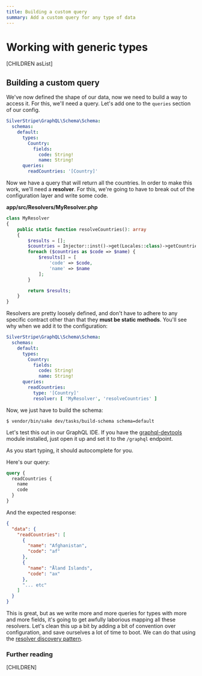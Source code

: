 ```yaml
---
title: Building a custom query
summary: Add a custom query for any type of data
---
```

# Working with generic types

[CHILDREN asList]

## Building a custom query

We've now defined the shape of our data, now we need to build a way to access it. For this,
we'll need a query. Let's add one to the `queries` section of our config.

```yml
SilverStripe\GraphQL\Schema\Schema:
  schemas:
    default:
      types:
        Country:
          fields:
            code: String!
            name: String!
      queries:
        readCountries: '[Country]'
```

Now we have a query that will return all the countries. In order to make this work, we'll
need a **resolver**. For this, we're going to have to break out of the configuration layer
and write some code.

**app/src/Resolvers/MyResolver.php**
```php
class MyResolver
{
    public static function resolveCountries(): array
    {
        $results = [];
        $countries = Injector::inst()->get(Locales::class)->getCountries();
        foreach ($countries as $code => $name) {
            $results[] = [
                'code' => $code,
                'name' => $name
            ];
        }

        return $results;
    }
}
```

Resolvers are pretty loosely defined, and don't have to adhere to any specific contract
other than that they **must be static methods**. You'll see why when we add it to the configuration:


```yml
SilverStripe\GraphQL\Schema\Schema:
  schemas:
    default:
      types:
        Country:
          fields:
            code: String!
            name: String!
      queries:
        readCountries:
          type: '[Country]'
          resolver: [ 'MyResolver', 'resolveCountries' ]
```

Now, we just have to build the schema:

`$ vendor/bin/sake dev/tasks/build-schema schema=default`

Let's test this out in our GraphQL IDE. If you have the [graphql-devtools](https://github.com/silverstripe/silverstripe-graphql-devtools) module installed, just open it up and set it to the `/graphql` endpoint.

As you start typing, it should autocomplete for you.

Here's our query:
```graphql
query {
  readCountries {
    name
    code
  }
}
```

And the expected response:

```json
{
  "data": {
    "readCountries": [
      {
        "name": "Afghanistan",
        "code": "af"
      },
      {
        "name": "Åland Islands",
        "code": "ax"
      },
      "... etc"
    ]
  }
}
```

This is great, but as we write more and more queries for types with more and more fields,
it's going to get awfully laborious mapping all these resolvers. Let's clean this up a bit by
adding a bit of convention over configuration, and save ourselves a lot of time to boot. We can do
that using the [resolver discovery pattern](resolver_discovery).


### Further reading

[CHILDREN]
